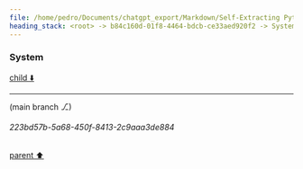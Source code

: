 ```yaml
---
file: /home/pedro/Documents/chatgpt_export/Markdown/Self-Extracting Python Script Framework.md
heading_stack: <root> -> b84c160d-01f8-4464-bdcb-ce33aed920f2 -> System
---
```

### System

[child ⬇️](#223bd57b-5a68-450f-8413-2c9aaa3de884)

---

(main branch ⎇)
###### 223bd57b-5a68-450f-8413-2c9aaa3de884
[parent ⬆️](#b84c160d-01f8-4464-bdcb-ce33aed920f2)
